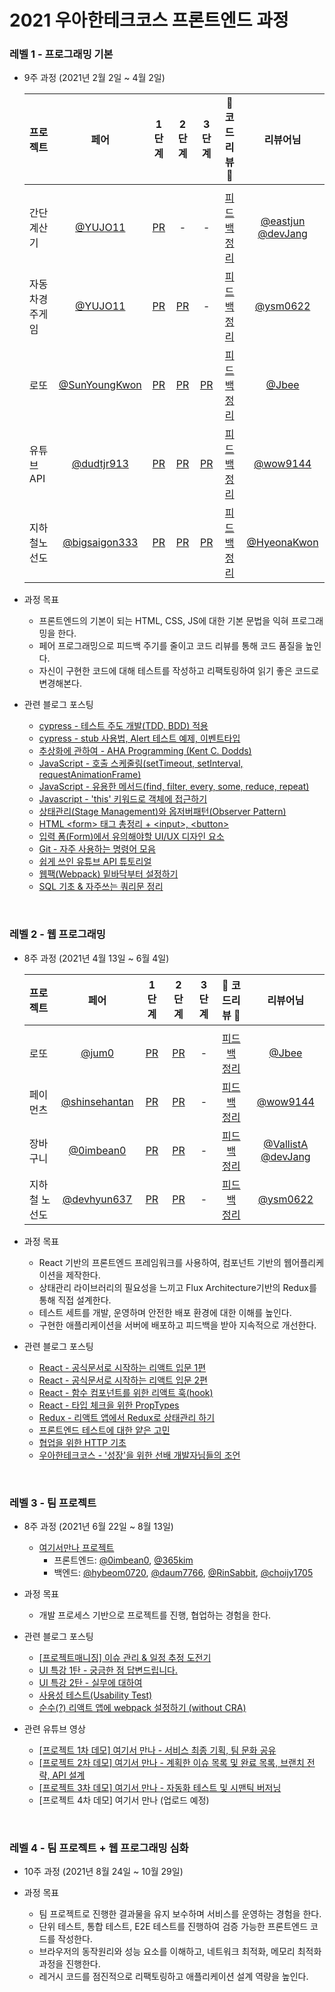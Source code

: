 # 2021 우아한테크코스 프론트엔드 과정

### 레벨 1 - 프로그래밍 기본
- 9주 과정 (2021년 2월 2일  ~ 4월 2일)

  |   프로젝트    |  페어  |  1 단계   |  2 단계  |  3 단계  |   🌟  코드리뷰 🌟   |    리뷰어님    |
  | :---------- | :------: | :------: | :-----: | :---: | :--------------: | :---------: |
  |||||||
  | 간단 계산기   | [@YUJO11](https://github.com/YUJO11) |  [PR](https://github.com/woowacourse/javascript-calculator/pull/6) | - | - | [피드백 정리](https://365kim.tistory.com/75) | [@eastjun](https://github.com/eastjun) [@devJang](https://github.com/devJang) |
  | 자동차경주게임 | [@YUJO11](https://github.com/YUJO11) | [PR](https://github.com/woowacourse/javascript-racingcar/pull/6) | [PR](https://github.com/woowacourse/javascript-racingcar/pull/31) | - | [피드백 정리](https://365kim.tistory.com/82) | [@ysm0622](https://github.com/ysm0622) | 
  | 로또         |[@SunYoungKwon](https://github.com/SunYoungKwon) | [PR](https://github.com/woowacourse/javascript-lotto/pull/33) | [PR](https://github.com/woowacourse/javascript-lotto/pull/7) | [PR](https://github.com/woowacourse/javascript-lotto/pull/62) | [피드백 정리](https://365kim.tistory.com/84) | [@Jbee](https://github.com/JaeYeopHan) |
  | 유튜브API     | [@dudtjr913](https://github.com/dudtjr913) | [PR](https://github.com/woowacourse/javascript-youtube-classroom/pull/11) | [PR](https://github.com/woowacourse/javascript-youtube-classroom/pull/46) | [PR](https://github.com/woowacourse/javascript-youtube-classroom/pull/64) | [피드백 정리](https://365kim.tistory.com/96) | [@wow9144](https://github.com/wow9144)  |
  | 지하철노선도   | [@bigsaigon333](https://github.com/bigsaigon333) | [PR](https://github.com/woowacourse/javascript-subway/pull/12) | [PR](https://github.com/woowacourse/javascript-subway/pull/59) | [PR](https://github.com/woowacourse/javascript-subway/pull/59) | [피드백 정리](https://365kim.tistory.com/103) | [@HyeonaKwon](https://github.com/HyeonaKwon) |

- 과정 목표
  - 프론트엔드의 기본이 되는 HTML, CSS, JS에 대한 기본 문법을 익혀 프로그래밍을 한다.
  - 페어 프로그래밍으로 피드백 주기를 줄이고 코드 리뷰를 통해 코드 품질을 높인다.
  - 자신이 구현한 코드에 대해 테스트를 작성하고 리팩토링하여 읽기 좋은 코드로 변경해본다.

- 관련 블로그 포스팅
  - [cypress - 테스트 주도 개발(TDD, BDD) 적용](https://365kim.tistory.com/70)
  - [cypress - stub 사용법, Alert 테스트 예제, 이벤트타입](https://365kim.tistory.com/74)
  - [추상화에 관하여 - AHA Programming (Kent C. Dodds)](https://365kim.tistory.com/77)
  - [JavaScript - 호출 스케줄링(setTimeout, setInterval, requestAnimationFrame)](https://365kim.tistory.com/72)
  - [JavaScript - 유용한 메서드(find, filter, every, some, reduce, repeat)](https://365kim.tistory.com/76)
  - [Javascript - 'this' 키워드로 객체에 접근하기](https://365kim.tistory.com/81)
  - [상태관리(Stage Management)와 옵저버패턴(Observer Pattern)](https://365kim.tistory.com/89)
  - [HTML \<form\> 태그 총정리 + \<input\>, \<button\>](https://365kim.tistory.com/64)
  - [입력 폼(Form)에서 유의해야할 UI/UX 디자인 요소](https://365kim.tistory.com/91?category=456013)
  - [Git - 자주 사용하는 명령어 모음](https://365kim.tistory.com/78)
  - [쉽게 쓰인 유튜브 API 튜토리얼](https://365kim.tistory.com/93)
  - [웹팩(Webpack) 밑바닥부터 설정하기](https://365kim.tistory.com/35)
  - [SQL 기초 & 자주쓰는 쿼리문 정리](https://365kim.tistory.com/102)
  
<br/>

### 레벨 2 - 웹 프로그래밍
- 8주 과정 (2021년 4월 13일  ~ 6월 4일)

  |   프로젝트    |  페어  |  1 단계   |  2 단계  |  3 단계  |   🌟  코드리뷰 🌟   |    리뷰어님    |
  | :---------- | :------: | :------: | :-----: | :---: | :--------------: | :---------: |
  |||||||
  | 로또 | [@jum0](https://github.com/jum0) | [PR](https://github.com/woowacourse/react-lotto/pull/8) | [PR](https://github.com/woowacourse/react-lotto/pull/58) | - | [피드백 정리](https://365kim.tistory.com/115) | [@Jbee](https://github.com/JaeYeopHan) |
  | 페이먼츠 | [@shinsehantan](https://github.com/shinsehantan) | [PR](https://github.com/woowacourse/react-payments/pull/15) | [PR](https://github.com/woowacourse/react-payments/pull/49) | - | [피드백 정리](https://365kim.tistory.com/121) | [@wow9144](https://github.com/wow9144) | 
  | 장바구니 | [@0imbean0](https://github.com/0imbean0) | [PR](https://github.com/woowacourse/react-shopping-cart/pull/5) | [PR](https://github.com/woowacourse/react-shopping-cart/pull/54) | - | [피드백 정리](https://365kim.tistory.com/129) | [@VallistA](https://github.com/Vallista) [@devJang](https://github.com/devJang) | 
  | 지하철 노선도 | [@devhyun637](https://github.com/devhyun637) | [PR](https://github.com/woowacourse/react-subway-map/pull/20) | [PR](https://github.com/woowacourse/react-subway-map/pull/38) | - | [피드백 정리](https://365kim.tistory.com/131) | [@ysm0622](https://github.com/ysm0622) | 

- 과정 목표
  - React 기반의 프론트엔드 프레임워크를 사용하여, 컴포넌트 기반의 웹어플리케이션을 제작한다.
  - 상태관리 라이브러리의 필요성을 느끼고 Flux Architecture기반의 Redux를 통해 직접 설계한다.
  - 테스트 세트를 개발, 운영하며 안전한 배포 환경에 대한 이해를 높인다.
  - 구현한 애플리케이션을 서버에 배포하고 피드백을 받아 지속적으로 개선한다.

- 관련 블로그 포스팅
  - [React - 공식문서로 시작하는 리액트 입문 1편](https://365kim.tistory.com/109)
  - [React - 공식문서로 시작하는 리액트 입문 2편](https://365kim.tistory.com/111)
  - [React - 함수 컴포넌트를 위한 리액트 훅(hook)](https://365kim.tistory.com/118)
  - [React - 타입 체크을 위한 PropTypes](https://365kim.tistory.com/122)
  - [Redux - 리액트 앱에서 Redux로 상태관리 하기](https://365kim.tistory.com/123)
  - [프론트엔드 테스트에 대한 얕은 고민](https://365kim.tistory.com/126)
  - [협업을 위한 HTTP 기초](https://365kim.tistory.com/127)
  - [우아한테크코스 - '성장'을 위한 선배 개발자님들의 조언](https://365kim.tistory.com/119)
  
<br/>

### 레벨 3 - 팀 프로젝트
- 8주 과정 (2021년 6월 22일  ~ 8월 13일)
  - [여기서만나 프로젝트](https://github.com/woowacourse-teams/2021-see-you-there)
    - 프론트엔드: [@0imbean0](https://github.com/0imbean0), [@365kim](https://github.com/365kim)
    - 백엔드: [@hybeom0720](https://github.com/hybeom0720), [@daum7766](https://github.com/daum7766), [@RinSabbit](https://github.com/RinSabbit), [@choijy1705](https://github.com/choijy1705)

- 과정 목표
  - 개발 프로세스 기반으로 프로젝트를 진행, 협업하는 경험을 한다.

- 관련 블로그 포스팅
  - [[프로젝트매니징] 이슈 관리 & 일정 추정 도전기](https://365kim.tistory.com/140)
  - [UI 특강 1탄 - 궁금한 점 답변드립니다.](https://365kim.tistory.com/143)
  - [UI 특강 2탄 - 실무에 대하여](https://365kim.tistory.com/144)
  - [사용성 테스트(Usability Test)](https://365kim.tistory.com/138)
  - [순수(?) 리액트 앱에 webpack 설정하기 (without CRA)](https://365kim.tistory.com/147)
- 관련 유튜브 영상
  - [[프로젝트 1차 데모] 여기서 만나 - 서비스 최종 기획, 팀 문화 공유](https://www.youtube.com/watch?v=eNDTbh6q8h4)
  - [[프로젝트 2차 데모] 여기서 만나 - 계획한 이슈 목록 및 완료 목록, 브랜치 전략, API 설계](https://www.youtube.com/watch?v=7vFGSX2K-nw)
  - [[프로젝트 3차 데모] 여기서 만나 - 자동화 테스트 및 시맨틱 버저닝](https://www.youtube.com/watch?v=vzAw3ACZ_SA)
  - [프로젝트 4차 데모] 여기서 만나 (업로드 예정)

<br/>

### 레벨 4 - 팀 프로젝트 + 웹 프로그래밍 심화
- 10주 과정 (2021년 8월 24일  ~ 10월 29일)

- 과정 목표
  - 팀 프로젝트로 진행한 결과물을 유지 보수하며 서비스를 운영하는 경험을 한다.
  - 단위 테스트, 통합 테스트, E2E 테스트를 진행하여 검증 가능한 프론트엔드 코드를 작성한다.
  - 브라우저의 동작원리와 성능 요소를 이해하고, 네트워크 최적화, 메모리 최적화 과정을 진행한다.
  - 레거시 코드를 점진적으로 리팩토링하고 애플리케이션 설계 역량을 높인다.
